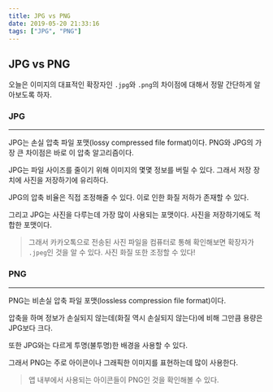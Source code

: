 ```yaml
---
title: JPG vs PNG
date: 2019-05-20 21:33:16
tags: ["JPG", "PNG"]
---
```


## JPG vs PNG 

오늘은 이미지의 대표적인 확장자인 `.jpg`와 `.png`의 차이점에 대해서 정말 간단하게 알아보도록 하자. 



### JPG

------

JPG는 손실 압축 파일 포맷(lossy compressed file format)이다. PNG와 JPG의 가장 큰 차이점은 바로 이 압축 알고리즘이다. 

JPG는 파일 사이즈를 줄이기 위해 이미지의 몇몇 정보를 버릴 수 있다. 그래서 저장 장치에 사진을 저장하기에 유리하다. 

JPG의 압축 비율은 직접 조정해줄 수 있다. 이로 인한 화질 저하가 존재할 수 있다. 

그리고 JPG는 사진을 다루는데 가장 많이 사용되는 포맷이다. 사진을 저장하기에도 적합한 포맷이다. 

> 그래서 카카오톡으로 전송된 사진 파일을 컴퓨터로 통해 확인해보면 확장자가 `.jpeg`인 것을 알 수 있다. 사진 화질 또한 조정할 수 있다!



### PNG 

------

PNG는 비손실 압축 파일 포맷(lossless compression file format)이다. 

압축을 하며 정보가 손실되지 않는데(화질 역시 손실되지 않는다)에 비해 그만큼 용량은 JPG보다 크다.

또한 JPG와는 다르게 투명(불투명)한 배경을 사용할 수 있다. 

그래서 PNG는 주로 아이콘이나 그래픽한 이미지를 표현하는데 많이 사용한다. 

> 앱 내부에서 사용되는 아이콘들이 PNG인 것을 확인해볼 수 있다.